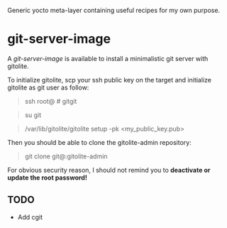 Generic yocto meta-layer containing useful recipes for my own purpose.

# git-server-image
A *git-server-image* is available to install a minimalistic git server with gitolite.

To initialize gitolite, scp your ssh public key on the target and initialize gitolite as git
user as follow:

> ssh root@<ip> # gitgit

> su git

> /var/lib/gitolite/gitolite setup -pk <my_public_key.pub>

Then you should be able to clone the gitolite-admin repository:

> git clone git@<ip>:gitolite-admin

For obvious security reason, I should not remind you to **deactivate or update the root
password!**

## TODO
* Add cgit
